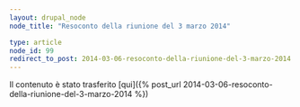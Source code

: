 ```yaml
---
layout: drupal_node
node_title: "Resoconto della riunione del 3 marzo 2014"

type: article
node_id: 99
redirect_to_post: 2014-03-06-resoconto-della-riunione-del-3-marzo-2014
---
```


Il contenuto è stato trasferito [qui]({% post_url 2014-03-06-resoconto-della-riunione-del-3-marzo-2014 %})
